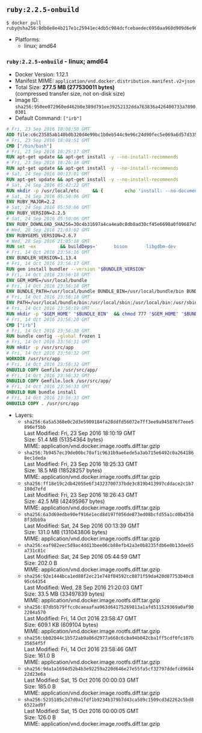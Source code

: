 ## `ruby:2.2.5-onbuild`

```console
$ docker pull ruby@sha256:8db8e8e4b217e1c25941ec4db5c984dcfcebaedec6950aa960d909d6e96482ff
```

-	Platforms:
	-	linux; amd64

### `ruby:2.2.5-onbuild` - linux; amd64

-	Docker Version: 1.12.1
-	Manifest MIME: `application/vnd.docker.distribution.manifest.v2+json`
-	Total Size: **277.5 MB (277530011 bytes)**  
	(compressed transfer size, not on-disk size)
-	Image ID: `sha256:950ee072960ed462b0e389d791ee39252132dda763836a426400733a78900301`
-	Default Command: `["irb"]`

```dockerfile
# Fri, 23 Sep 2016 18:08:50 GMT
ADD file:c6c23585ab140b0b320d4e99bc1b0eb544c9e96c24d90fec5e069a6d57d335ca in / 
# Fri, 23 Sep 2016 18:08:51 GMT
CMD ["/bin/bash"]
# Fri, 23 Sep 2016 18:25:17 GMT
RUN apt-get update && apt-get install -y --no-install-recommends 		ca-certificates 		curl 		wget 	&& rm -rf /var/lib/apt/lists/*
# Fri, 23 Sep 2016 18:26:18 GMT
RUN apt-get update && apt-get install -y --no-install-recommends 		bzr 		git 		mercurial 		openssh-client 		subversion 				procps 	&& rm -rf /var/lib/apt/lists/*
# Sat, 24 Sep 2016 00:13:01 GMT
RUN apt-get update && apt-get install -y --no-install-recommends 		autoconf 		automake 		bzip2 		file 		g++ 		gcc 		imagemagick 		libbz2-dev 		libc6-dev 		libcurl4-openssl-dev 		libdb-dev 		libevent-dev 		libffi-dev 		libgeoip-dev 		libglib2.0-dev 		libjpeg-dev 		libkrb5-dev 		liblzma-dev 		libmagickcore-dev 		libmagickwand-dev 		libmysqlclient-dev 		libncurses-dev 		libpng-dev 		libpq-dev 		libreadline-dev 		libsqlite3-dev 		libssl-dev 		libtool 		libwebp-dev 		libxml2-dev 		libxslt-dev 		libyaml-dev 		make 		patch 		xz-utils 		zlib1g-dev 	&& rm -rf /var/lib/apt/lists/*
# Sat, 24 Sep 2016 05:42:22 GMT
RUN mkdir -p /usr/local/etc 	&& { 		echo 'install: --no-document'; 		echo 'update: --no-document'; 	} >> /usr/local/etc/gemrc
# Sat, 24 Sep 2016 05:50:06 GMT
ENV RUBY_MAJOR=2.2
# Sat, 24 Sep 2016 05:50:06 GMT
ENV RUBY_VERSION=2.2.5
# Sat, 24 Sep 2016 05:50:06 GMT
ENV RUBY_DOWNLOAD_SHA256=30c4b31697a4ca4ea0c8db8ad30cf45e6690a0f09687e5d483c933c03ca335e3
# Wed, 28 Sep 2016 21:03:02 GMT
ENV RUBYGEMS_VERSION=2.6.7
# Wed, 28 Sep 2016 21:05:18 GMT
RUN set -ex 		&& buildDeps=' 		bison 		libgdbm-dev 		ruby 	' 	&& apt-get update 	&& apt-get install -y --no-install-recommends $buildDeps 	&& rm -rf /var/lib/apt/lists/* 		&& wget -O ruby.tar.gz "https://cache.ruby-lang.org/pub/ruby/$RUBY_MAJOR/ruby-$RUBY_VERSION.tar.gz" 	&& echo "$RUBY_DOWNLOAD_SHA256 *ruby.tar.gz" | sha256sum -c - 		&& mkdir -p /usr/src/ruby 	&& tar -xzf ruby.tar.gz -C /usr/src/ruby --strip-components=1 	&& rm ruby.tar.gz 		&& cd /usr/src/ruby 		&& { 		echo '#define ENABLE_PATH_CHECK 0'; 		echo; 		cat file.c; 	} > file.c.new 	&& mv file.c.new file.c 		&& autoconf 	&& ./configure --disable-install-doc 	&& make -j"$(nproc)" 	&& make install 		&& apt-get purge -y --auto-remove $buildDeps 	&& cd / 	&& rm -r /usr/src/ruby 		&& gem update --system "$RUBYGEMS_VERSION"
# Fri, 14 Oct 2016 23:56:16 GMT
ENV BUNDLER_VERSION=1.13.4
# Fri, 14 Oct 2016 23:56:17 GMT
RUN gem install bundler --version "$BUNDLER_VERSION"
# Fri, 14 Oct 2016 23:56:18 GMT
ENV GEM_HOME=/usr/local/bundle
# Fri, 14 Oct 2016 23:56:18 GMT
ENV BUNDLE_PATH=/usr/local/bundle BUNDLE_BIN=/usr/local/bundle/bin BUNDLE_SILENCE_ROOT_WARNING=1 BUNDLE_APP_CONFIG=/usr/local/bundle
# Fri, 14 Oct 2016 23:56:18 GMT
ENV PATH=/usr/local/bundle/bin:/usr/local/sbin:/usr/local/bin:/usr/sbin:/usr/bin:/sbin:/bin
# Fri, 14 Oct 2016 23:56:19 GMT
RUN mkdir -p "$GEM_HOME" "$BUNDLE_BIN" 	&& chmod 777 "$GEM_HOME" "$BUNDLE_BIN"
# Fri, 14 Oct 2016 23:56:20 GMT
CMD ["irb"]
# Fri, 14 Oct 2016 23:56:30 GMT
RUN bundle config --global frozen 1
# Fri, 14 Oct 2016 23:56:31 GMT
RUN mkdir -p /usr/src/app
# Fri, 14 Oct 2016 23:56:32 GMT
WORKDIR /usr/src/app
# Fri, 14 Oct 2016 23:56:32 GMT
ONBUILD COPY Gemfile /usr/src/app/
# Fri, 14 Oct 2016 23:56:32 GMT
ONBUILD COPY Gemfile.lock /usr/src/app/
# Fri, 14 Oct 2016 23:56:33 GMT
ONBUILD RUN bundle install
# Fri, 14 Oct 2016 23:56:33 GMT
ONBUILD COPY . /usr/src/app
```

-	Layers:
	-	`sha256:6a5a5368e0c2d3e5909184fa28ddfd56072e7ff3ee9a945876f7eee5896ef5bb`  
		Last Modified: Fri, 23 Sep 2016 18:10:19 GMT  
		Size: 51.4 MB (51354364 bytes)  
		MIME: application/vnd.docker.image.rootfs.diff.tar.gzip
	-	`sha256:7b9457ec39de00bc70af1c9631b9ae6ede5a3ab715e6492c0a2641868ec1deda`  
		Last Modified: Fri, 23 Sep 2016 18:25:33 GMT  
		Size: 18.5 MB (18528257 bytes)  
		MIME: application/vnd.docker.image.rootfs.diff.tar.gzip
	-	`sha256:ff18e19c2db42055e6f34323700737bde3c819b413997cddace2c1b7180d7efd`  
		Last Modified: Fri, 23 Sep 2016 18:26:43 GMT  
		Size: 42.5 MB (42495967 bytes)  
		MIME: application/vnd.docker.image.rootfs.diff.tar.gzip
	-	`sha256:6a3d69edbe90ef916e1ecd8d197f056de873ed08bcfd55a1cd0b43588f3dbb9a`  
		Last Modified: Sat, 24 Sep 2016 00:13:39 GMT  
		Size: 131.0 MB (131043806 bytes)  
		MIME: application/vnd.docker.image.rootfs.diff.tar.gzip
	-	`sha256:eaf982eec5d9ac4dd13bee06cb88efb42a3e0b8235fdb6e0b13dee65a731c81c`  
		Last Modified: Sat, 24 Sep 2016 05:44:59 GMT  
		Size: 202.0 B  
		MIME: application/vnd.docker.image.rootfs.diff.tar.gzip
	-	`sha256:92e1444bca1ed88f2ec21e748f84592cc8871f59da420d07753b40c895c64354`  
		Last Modified: Wed, 28 Sep 2016 21:20:03 GMT  
		Size: 33.5 MB (33497839 bytes)  
		MIME: application/vnd.docker.image.rootfs.diff.tar.gzip
	-	`sha256:87db5b79ffcc0caeaafaa963d64175269813a1afd511529369a0af902204a570`  
		Last Modified: Fri, 14 Oct 2016 23:58:47 GMT  
		Size: 609.1 KB (609104 bytes)  
		MIME: application/vnd.docker.image.rootfs.diff.tar.gzip
	-	`sha256:bb02044c1b572ab9a86d2977a668c6cba94b042cba1ff5cdf0fc107b35654f5f`  
		Last Modified: Fri, 14 Oct 2016 23:58:46 GMT  
		Size: 161.0 B  
		MIME: application/vnd.docker.image.rootfs.diff.tar.gzip
	-	`sha256:9da1a1694d52b4b3e92259a220d646e27e55fa5cf32797ddefc8968422d23e6a`  
		Last Modified: Sat, 15 Oct 2016 00:00:03 GMT  
		Size: 185.0 B  
		MIME: application/vnd.docker.image.rootfs.diff.tar.gzip
	-	`sha256:5235185c2d7d0a1fdf1b9234b379b7d43ca589c1509cd3d2262c5bd86522ad9f`  
		Last Modified: Sat, 15 Oct 2016 00:00:05 GMT  
		Size: 126.0 B  
		MIME: application/vnd.docker.image.rootfs.diff.tar.gzip
